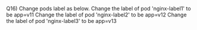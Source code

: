 Q16) Change pods label as below.
     Change the label of pod 'nginx-label1' to be app=v11
     Change the label of pod 'nginx-label2' to be app=v12
     Change the label of pod 'nginx-label3' to be app=v13
